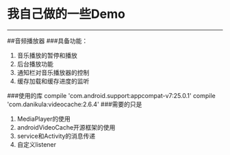 # 我自己做的一些Demo

----------
##音频播放器
###具备功能：
1. 音乐播放的暂停和播放
2. 后台播放功能
3. 通知栏对音乐播放器的控制
4. 缓存加载和缓存进度的监听

###使用的库
 compile 'com.android.support:appcompat-v7:25.0.1'
    compile 'com.danikula:videocache:2.6.4'
###需要的只是
1. MediaPlayer的使用
2. androidVideoCache开源框架的使用
3. service和Activity的消息传递
4. 自定义listener